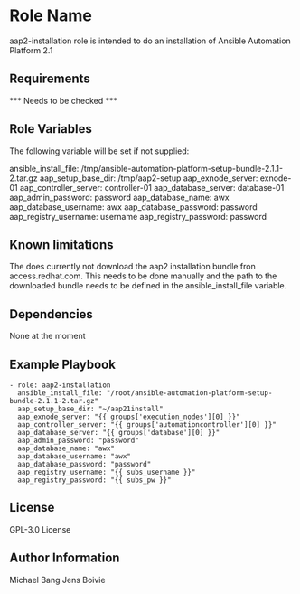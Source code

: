 Role Name
=========

aap2-installation role is intended to do an installation of Ansible Automation Platform 2.1

Requirements
------------

*** Needs to be checked ***

Role Variables
--------------

The following variable will be set if not supplied:

ansible_install_file: /tmp/ansible-automation-platform-setup-bundle-2.1.1-2.tar.gz
aap_setup_base_dir: /tmp/aap2-setup
aap_exnode_server: exnode-01
aap_controller_server: controller-01
aap_database_server: database-01
aap_admin_password: password
aap_database_name: awx
aap_database_username: awx
aap_database_password: password
aap_registry_username: username
aap_registry_password: password

Known limitations
-----------------

The does currently not download the aap2 installation bundle fron access.redhat.com.
This needs to be done manually and the path to the downloaded bundle needs to be defined in the
ansible_install_file variable.

Dependencies
------------

None at the moment

Example Playbook
----------------

    - role: aap2-installation
      ansible_install_file: "/root/ansible-automation-platform-setup-bundle-2.1.1-2.tar.gz"
      aap_setup_base_dir: "~/aap21install"
      aap_exnode_server: "{{ groups['execution_nodes'][0] }}"
      aap_controller_server: "{{ groups['automationcontroller'][0] }}"
      aap_database_server: "{{ groups['database'][0] }}"
      aap_admin_password: "password"
      aap_database_name: "awx"
      aap_database_username: "awx"
      aap_database_password: "password"
      aap_registry_username: "{{ subs_username }}"
      aap_registry_password: "{{ subs_pw }}"

License
-------

GPL-3.0 License

Author Information
------------------

Michael Bang
Jens Boivie
